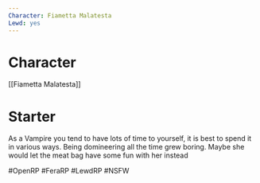 ```yaml
---
Character: Fiametta Malatesta 
Lewd: yes
---
```

# Character
[[Fiametta Malatesta]]

# Starter
As a Vampire you tend to have lots of time to yourself, it is best to spend it in various ways. Being domineering all the time grew boring. Maybe she would let the meat bag have some fun with her instead

#OpenRP #FeraRP #LewdRP #NSFW 

